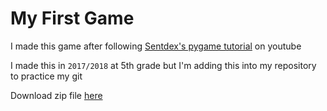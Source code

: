 My First Game
=======================

I made this game after following [Sentdex's pygame tutorial](https://youtube.com/playlist?list=PLQVvvaa0QuDdLkP8MrOXLe_rKuf6r80KO) on youtube

I made this in ```2017/2018``` at 5th grade but I'm adding this into my repository to practice my git

Download zip file [here](https://github.com/Ducks404/A-Bit-Racey/raw/main/A%20bit%20racey.zip)
